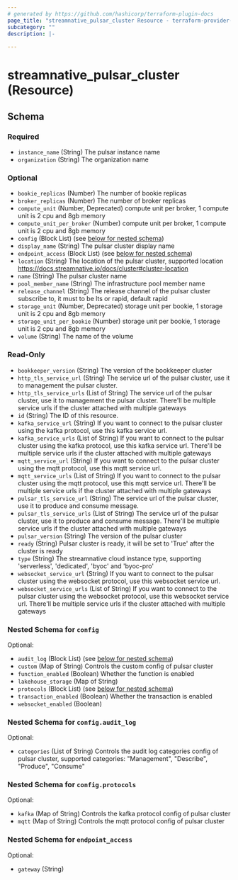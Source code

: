 ```yaml
---
# generated by https://github.com/hashicorp/terraform-plugin-docs
page_title: "streamnative_pulsar_cluster Resource - terraform-provider-streamnative"
subcategory: ""
description: |-
  
---
```


# streamnative_pulsar_cluster (Resource)





<!-- schema generated by tfplugindocs -->
## Schema

### Required

- `instance_name` (String) The pulsar instance name
- `organization` (String) The organization name

### Optional

- `bookie_replicas` (Number) The number of bookie replicas
- `broker_replicas` (Number) The number of broker replicas
- `compute_unit` (Number, Deprecated) compute unit per broker, 1 compute unit is 2 cpu and 8gb memory
- `compute_unit_per_broker` (Number) compute unit per broker, 1 compute unit is 2 cpu and 8gb memory
- `config` (Block List) (see [below for nested schema](#nestedblock--config))
- `display_name` (String) The pulsar cluster display name
- `endpoint_access` (Block List) (see [below for nested schema](#nestedblock--endpoint_access))
- `location` (String) The location of the pulsar cluster, supported location https://docs.streamnative.io/docs/cluster#cluster-location
- `name` (String) The pulsar cluster name
- `pool_member_name` (String) The infrastructure pool member name
- `release_channel` (String) The release channel of the pulsar cluster subscribe to, it must to be lts or rapid, default rapid
- `storage_unit` (Number, Deprecated) storage unit per bookie, 1 storage unit is 2 cpu and 8gb memory
- `storage_unit_per_bookie` (Number) storage unit per bookie, 1 storage unit is 2 cpu and 8gb memory
- `volume` (String) The name of the volume

### Read-Only

- `bookkeeper_version` (String) The version of the bookkeeper cluster
- `http_tls_service_url` (String) The service url of the pulsar cluster, use it to management the pulsar cluster.
- `http_tls_service_urls` (List of String) The service url of the pulsar cluster, use it to management the pulsar cluster. There'll be multiple service urls if the cluster attached with multiple gateways
- `id` (String) The ID of this resource.
- `kafka_service_url` (String) If you want to connect to the pulsar cluster using the kafka protocol, use this kafka service url.
- `kafka_service_urls` (List of String) If you want to connect to the pulsar cluster using the kafka protocol, use this kafka service url. There'll be multiple service urls if the cluster attached with multiple gateways
- `mqtt_service_url` (String) If you want to connect to the pulsar cluster using the mqtt protocol, use this mqtt service url.
- `mqtt_service_urls` (List of String) If you want to connect to the pulsar cluster using the mqtt protocol, use this mqtt service url.  There'll be multiple service urls if the cluster attached with multiple gateways
- `pulsar_tls_service_url` (String) The service url of the pulsar cluster, use it to produce and consume message.
- `pulsar_tls_service_urls` (List of String) The service url of the pulsar cluster, use it to produce and consume message. There'll be multiple service urls if the cluster attached with multiple gateways
- `pulsar_version` (String) The version of the pulsar cluster
- `ready` (String) Pulsar cluster is ready, it will be set to 'True' after the cluster is ready
- `type` (String) The streamnative cloud instance type, supporting 'serverless', 'dedicated', 'byoc' and 'byoc-pro'
- `websocket_service_url` (String) If you want to connect to the pulsar cluster using the websocket protocol, use this websocket service url.
- `websocket_service_urls` (List of String) If you want to connect to the pulsar cluster using the websocket protocol, use this websocket service url. There'll be multiple service urls if the cluster attached with multiple gateways

<a id="nestedblock--config"></a>
### Nested Schema for `config`

Optional:

- `audit_log` (Block List) (see [below for nested schema](#nestedblock--config--audit_log))
- `custom` (Map of String) Controls the custom config of pulsar cluster
- `function_enabled` (Boolean) Whether the function is enabled
- `lakehouse_storage` (Map of String)
- `protocols` (Block List) (see [below for nested schema](#nestedblock--config--protocols))
- `transaction_enabled` (Boolean) Whether the transaction is enabled
- `websocket_enabled` (Boolean)

<a id="nestedblock--config--audit_log"></a>
### Nested Schema for `config.audit_log`

Optional:

- `categories` (List of String) Controls the audit log categories config of pulsar cluster, supported categories: "Management", "Describe", "Produce", "Consume"


<a id="nestedblock--config--protocols"></a>
### Nested Schema for `config.protocols`

Optional:

- `kafka` (Map of String) Controls the kafka protocol config of pulsar cluster
- `mqtt` (Map of String) Controls the mqtt protocol config of pulsar cluster



<a id="nestedblock--endpoint_access"></a>
### Nested Schema for `endpoint_access`

Optional:

- `gateway` (String)

